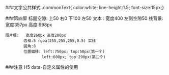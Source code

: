 ###文字公共样式
	.commonText{ color:white; line-height:1.5; font-size:15px;}

###第四屏
	标题空隙: 上50      右0      下100     左50
	文本   :   宽度400   左侧空隙50
	线背景:   宽度357px 高度:998px

	图片框:   宽度260px 高度200px
			边框:5 rgba(255,255,255,0.5) 实线
			圆角:8
			位置偏移: left:750px; top:50px(第一个)
            		left:600px; top:290px(第二个)
###注意
	H5 data-自定义属性的使用
	
	
	
	
	
	